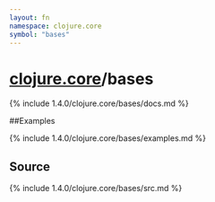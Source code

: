 ```yaml
---
layout: fn
namespace: clojure.core
symbol: "bases"
---
```


# [clojure.core](../)/bases

{% include 1.4.0/clojure.core/bases/docs.md %}

##Examples

{% include 1.4.0/clojure.core/bases/examples.md %}
## Source
{% include 1.4.0/clojure.core/bases/src.md %}

